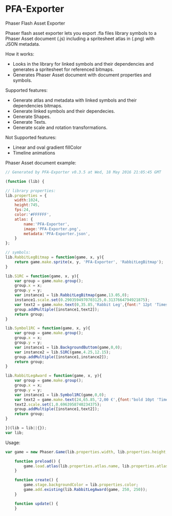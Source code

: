 # PFA-Exporter
Phaser Flash Asset Exporter

Phaser flash asset exporter lets you export .fla files library symbols to a Phaser Asset document (.js) including a spritesheet atlas in (.png) with JSON metadata.

How it works:

 - Looks in the library for linked symbols and their dependencies and generates a spritesheet for referenced bitmaps.
 - Generates Phaser Asset document with document properties and symbols.

Supported features:

  - Generate atlas and metadata with linked symbols and their dependencies bitmaps.
  - Generate linked symbols and their dependecies.
  - Generate Shapes.
  - Generate Texts.
  - Generate scale and rotation transformations.
  
Not Supported features:

  - Linear and oval gradient fillColor
  - Timeline animations

Phaser Asset document example:
```javascript
// Generated by PFA-Exporter v0.3.5 at Wed, 18 May 2016 21:05:45 GMT

(function (lib) {	

// library properties:
lib.properties = {
	width:1024,
	height:745,
	fps:24,
	color:'#FFFFFF',
	atlas: {
		name:'PFA-Exporter',
		image:'PFA-Exporter.png',
		metadata:'PFA-Exporter.json',
	}
};

// symbols:
lib.RabbitLegBitmap = function(game, x, y){
    return game.make.sprite(x, y, 'PFA-Exporter', 'RabbitLegBitmap');
}

lib.S1RC = function(game, x, y){
    var group = game.make.group();
    group.x = x;
    group.y = y;
    var instance1 = lib.RabbitLegBitmap(game,13.05,0);
    instance1.scale.set(0.2903594970703125,0.3137664794921875);
    var text2 = game.make.text(0,35.85,'Rabbit Leg',{font:" 12pt 'Times New Roman'",fill:'#000000',strokeThickness:2});
    group.addMultiple([instance1,text2]);
    return group;
}

lib.Symbol1RC = function(game, x, y){
    var group = game.make.group();
    group.x = x;
    group.y = y;
    var instance1 = lib.BackgroundButtom(game,0,0);
    var instance2 = lib.S1RC(game,4.25,12.15);
    group.addMultiple([instance1,instance2]);
    return group;
}

lib.RabbitLegAward = function(game, x, y){
    var group = game.make.group();
    group.x = x;
    group.y = y;
    var instance1 = lib.Symbol1RC(game,0,0);
    var text2 = game.make.text(24,65.85,'2,00 €',{font:"bold 10pt 'Times New Roman'",fill:'#FFFFFF',strokeThickness:2});
    text2.scale.set(1,0.6963958740234375);
    group.addMultiple([instance1,text2]);
    return group;
}

})(lib = lib||{});
var lib;
```

Usage:
```javascript
var game = new Phaser.Game(lib.properties.width, lib.properties.height, Phaser.AUTO, '', {preload: preload, create: create, update: update });

	function preload() {
		game.load.atlas(lib.properties.atlas.name, lib.properties.atlas.image, lib.properties.atlas.metadata);
	}

	function create() {
		game.stage.backgroundColor = lib.properties.color;
		game.add.existing(lib.RabbitLegAward(game, 250, 250));
	}

	function update() {
	}
```
